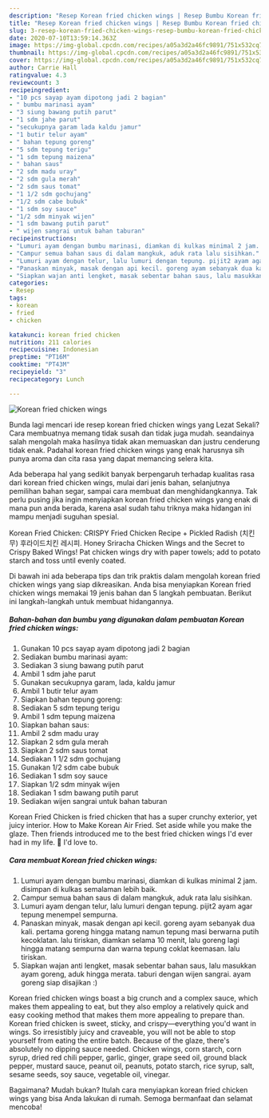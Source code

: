 ```yaml
---
description: "Resep Korean fried chicken wings | Resep Bumbu Korean fried chicken wings Yang Mudah Dan Praktis"
title: "Resep Korean fried chicken wings | Resep Bumbu Korean fried chicken wings Yang Mudah Dan Praktis"
slug: 3-resep-korean-fried-chicken-wings-resep-bumbu-korean-fried-chicken-wings-yang-mudah-dan-praktis
date: 2020-07-10T13:59:14.363Z
image: https://img-global.cpcdn.com/recipes/a05a3d2a46fc9891/751x532cq70/korean-fried-chicken-wings-foto-resep-utama.jpg
thumbnail: https://img-global.cpcdn.com/recipes/a05a3d2a46fc9891/751x532cq70/korean-fried-chicken-wings-foto-resep-utama.jpg
cover: https://img-global.cpcdn.com/recipes/a05a3d2a46fc9891/751x532cq70/korean-fried-chicken-wings-foto-resep-utama.jpg
author: Carrie Hall
ratingvalue: 4.3
reviewcount: 3
recipeingredient:
- "10 pcs sayap ayam dipotong jadi 2 bagian"
- " bumbu marinasi ayam"
- "3 siung bawang putih parut"
- "1 sdm jahe parut"
- "secukupnya garam lada kaldu jamur"
- "1 butir telur ayam"
- " bahan tepung goreng"
- "5 sdm tepung terigu"
- "1 sdm tepung maizena"
- " bahan saus"
- "2 sdm madu uray"
- "2 sdm gula merah"
- "2 sdm saus tomat"
- "1 1/2 sdm gochujang"
- "1/2 sdm cabe bubuk"
- "1 sdm soy sauce"
- "1/2 sdm minyak wijen"
- "1 sdm bawang putih parut"
- " wijen sangrai untuk bahan taburan"
recipeinstructions:
- "Lumuri ayam dengan bumbu marinasi, diamkan di kulkas minimal 2 jam. disimpan di kulkas semalaman lebih baik."
- "Campur semua bahan saus di dalam mangkuk, aduk rata lalu sisihkan."
- "Lumuri ayam dengan telur, lalu lumuri dengan tepung. pijit2 ayam agar tepung menempel sempurna."
- "Panaskan minyak, masak dengan api kecil. goreng ayam sebanyak dua kali. pertama goreng hingga matang namun tepung masi berwarna putih kecoklatan. lalu tiriskan, diamkan selama 10 menit, lalu goreng lagi hingga matang sempurna dan warna tepung coklat keemasan. lalu tiriskan."
- "Siapkan wajan anti lengket, masak sebentar bahan saus, lalu masukkan ayam goreng, aduk hingga merata. taburi dengan wijen sangrai. ayam goreng siap disajikan :)"
categories:
- Resep
tags:
- korean
- fried
- chicken

katakunci: korean fried chicken 
nutrition: 211 calories
recipecuisine: Indonesian
preptime: "PT16M"
cooktime: "PT43M"
recipeyield: "3"
recipecategory: Lunch

---
```



![Korean fried chicken wings](https://img-global.cpcdn.com/recipes/a05a3d2a46fc9891/751x532cq70/korean-fried-chicken-wings-foto-resep-utama.jpg)

Bunda lagi mencari ide resep korean fried chicken wings yang Lezat Sekali? Cara membuatnya memang tidak susah dan tidak juga mudah. seandainya salah mengolah maka hasilnya tidak akan memuaskan dan justru cenderung tidak enak. Padahal korean fried chicken wings yang enak harusnya sih punya aroma dan cita rasa yang dapat memancing selera kita.

Ada beberapa hal yang sedikit banyak berpengaruh terhadap kualitas rasa dari korean fried chicken wings, mulai dari jenis bahan, selanjutnya pemilihan bahan segar, sampai cara membuat dan menghidangkannya. Tak perlu pusing jika ingin menyiapkan korean fried chicken wings yang enak di mana pun anda berada, karena asal sudah tahu triknya maka hidangan ini mampu menjadi suguhan spesial.

Korean Fried Chicken: CRISPY Fried Chicken Recipe + Pickled Radish (치킨무) 후라이드치킨 레시피. Honey Sriracha Chicken Wings and the Secret to Crispy Baked Wings! Pat chicken wings dry with paper towels; add to potato starch and toss until evenly coated.


Di bawah ini ada beberapa tips dan trik praktis dalam mengolah korean fried chicken wings yang siap dikreasikan. Anda bisa menyiapkan Korean fried chicken wings memakai 19 jenis bahan dan 5 langkah pembuatan. Berikut ini langkah-langkah untuk membuat hidangannya.

<!--inarticleads1-->

##### Bahan-bahan dan bumbu yang digunakan dalam pembuatan Korean fried chicken wings:

1. Gunakan 10 pcs sayap ayam dipotong jadi 2 bagian
1. Sediakan  bumbu marinasi ayam:
1. Sediakan 3 siung bawang putih parut
1. Ambil 1 sdm jahe parut
1. Gunakan secukupnya garam, lada, kaldu jamur
1. Ambil 1 butir telur ayam
1. Siapkan  bahan tepung goreng:
1. Sediakan 5 sdm tepung terigu
1. Ambil 1 sdm tepung maizena
1. Siapkan  bahan saus:
1. Ambil 2 sdm madu uray
1. Siapkan 2 sdm gula merah
1. Siapkan 2 sdm saus tomat
1. Sediakan 1 1/2 sdm gochujang
1. Gunakan 1/2 sdm cabe bubuk
1. Sediakan 1 sdm soy sauce
1. Siapkan 1/2 sdm minyak wijen
1. Sediakan 1 sdm bawang putih parut
1. Sediakan  wijen sangrai untuk bahan taburan


Korean Fried Chicken is fried chicken that has a super crunchy exterior, yet juicy interior. How to Make Korean Air Fried. Set aside while you make the glaze. Then friends introduced me to the best fried chicken wings I&#39;d ever had in my life. 🙂 I&#39;d love to. 

<!--inarticleads2-->

##### Cara membuat Korean fried chicken wings:

1. Lumuri ayam dengan bumbu marinasi, diamkan di kulkas minimal 2 jam. disimpan di kulkas semalaman lebih baik.
1. Campur semua bahan saus di dalam mangkuk, aduk rata lalu sisihkan.
1. Lumuri ayam dengan telur, lalu lumuri dengan tepung. pijit2 ayam agar tepung menempel sempurna.
1. Panaskan minyak, masak dengan api kecil. goreng ayam sebanyak dua kali. pertama goreng hingga matang namun tepung masi berwarna putih kecoklatan. lalu tiriskan, diamkan selama 10 menit, lalu goreng lagi hingga matang sempurna dan warna tepung coklat keemasan. lalu tiriskan.
1. Siapkan wajan anti lengket, masak sebentar bahan saus, lalu masukkan ayam goreng, aduk hingga merata. taburi dengan wijen sangrai. ayam goreng siap disajikan :)


Korean fried chicken wings boast a big crunch and a complex sauce, which makes them appealing to eat, but they also employ a relatively quick and easy cooking method that makes them more appealing to prepare than. Korean fried chicken is sweet, sticky, and crispy—everything you&#39;d want in wings. So irresistibly juicy and craveable, you will not be able to stop yourself from eating the entire batch. Because of the glaze, there&#39;s absolutely no dipping sauce needed. Chicken wings, corn starch, corn syrup, dried red chili pepper, garlic, ginger, grape seed oil, ground black pepper, mustard sauce, peanut oil, peanuts, potato starch, rice syrup, salt, sesame seeds, soy sauce, vegetable oil, vinegar. 

Bagaimana? Mudah bukan? Itulah cara menyiapkan korean fried chicken wings yang bisa Anda lakukan di rumah. Semoga bermanfaat dan selamat mencoba!
